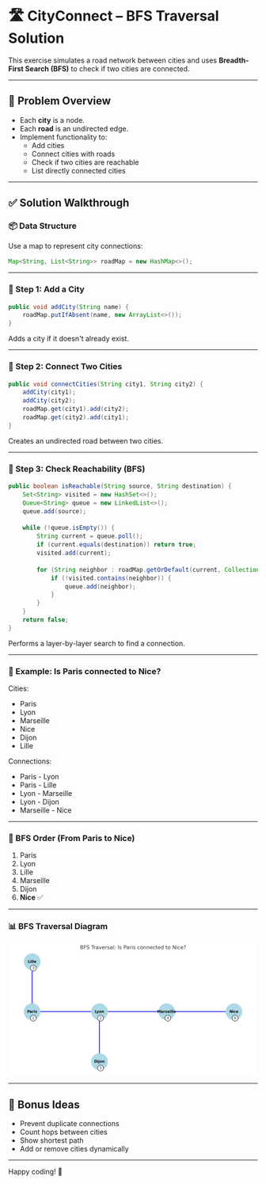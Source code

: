 
# 🛣️ CityConnect – BFS Traversal Solution

This exercise simulates a road network between cities and uses **Breadth-First Search (BFS)** to check if two cities are connected.

---

## 🧩 Problem Overview

- Each **city** is a node.
- Each **road** is an undirected edge.
- Implement functionality to:
  - Add cities
  - Connect cities with roads
  - Check if two cities are reachable
  - List directly connected cities

---

## ✅ Solution Walkthrough

### 📦 Data Structure

Use a map to represent city connections:

```java
Map<String, List<String>> roadMap = new HashMap<>();
```

---

### 🧱 Step 1: Add a City

```java
public void addCity(String name) {
    roadMap.putIfAbsent(name, new ArrayList<>());
}
```

Adds a city if it doesn't already exist.

---

### 🔗 Step 2: Connect Two Cities

```java
public void connectCities(String city1, String city2) {
    addCity(city1);
    addCity(city2);
    roadMap.get(city1).add(city2);
    roadMap.get(city2).add(city1);
}
```

Creates an undirected road between two cities.

---

### 🚀 Step 3: Check Reachability (BFS)

```java
public boolean isReachable(String source, String destination) {
    Set<String> visited = new HashSet<>();
    Queue<String> queue = new LinkedList<>();
    queue.add(source);

    while (!queue.isEmpty()) {
        String current = queue.poll();
        if (current.equals(destination)) return true;
        visited.add(current);

        for (String neighbor : roadMap.getOrDefault(current, Collections.emptyList())) {
            if (!visited.contains(neighbor)) {
                queue.add(neighbor);
            }
        }
    }
    return false;
}
```

Performs a layer-by-layer search to find a connection.

---

### 🧠 Example: Is Paris connected to Nice?

Cities:
- Paris
- Lyon
- Marseille
- Nice
- Dijon
- Lille

Connections:
- Paris - Lyon
- Paris - Lille
- Lyon - Marseille
- Lyon - Dijon
- Marseille - Nice

---

### 🔄 BFS Order (From Paris to Nice)

1. Paris
2. Lyon
3. Lille
4. Marseille
5. Dijon
6. **Nice** ✅

---

### 📊 BFS Traversal Diagram

![BFS Traversal](https://github.com/FW-Zalando-Java-Backend-Engineer/CityConnect/blob/solution/output.png)

---

## 🧪 Bonus Ideas

- Prevent duplicate connections
- Count hops between cities
- Show shortest path
- Add or remove cities dynamically

---

Happy coding! 🚀
